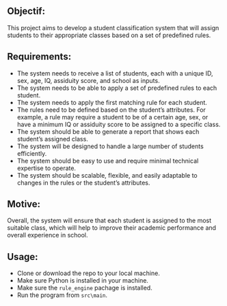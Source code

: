 ## Objectif:
This project aims to develop a student classification system that will assign students to their appropriate classes based on a set of predefined rules.

## Requirements:
- The system needs to receive a list of students, each with a unique ID, sex, age, IQ, assiduity score, and school as inputs.
- The system needs to be able to apply a set of predefined rules to each student.
- The system needs to apply the first matching rule for each student.
- The rules need to be defined based on the student’s attributes. For example, a rule may require a student to be of a certain age, sex, or have a minimum IQ or assiduity score to be assigned to a specific class.
- The system should be able to generate a report that shows each student’s assigned class.
- The system will be designed to handle a large number of students efficiently.
- The system should be easy to use and require minimal technical expertise to operate.
- The system should be scalable, flexible, and easily adaptable to changes in the rules or the student’s attributes.

## Motive:
Overall, the system will ensure that each student is assigned to the most suitable class, which will help to improve their academic performance and overall experience in school.

## Usage:
- Clone or download the repo to your local machine.
- Make sure Python is installed in your machine.
- Make sure the `rule_engine` pachage is installed.
- Run the program from `src\main`.
